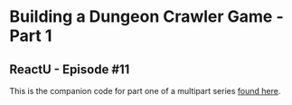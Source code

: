 # Building a Dungeon Crawler Game - Part 1
## ReactU - Episode #11

This is the companion code for part one of a multipart series [found here](https://www.youtube.com/channel/UCx4a8EMmXx-6RuJlyAKASoQ).
